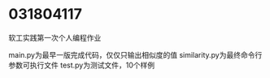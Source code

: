 # 031804117
软工实践第一次个人编程作业

main.py为最早一版完成代码，仅仅只输出相似度的值
similarity.py为最终命令行参数可执行文件
test.py为测试文件，10个样例
